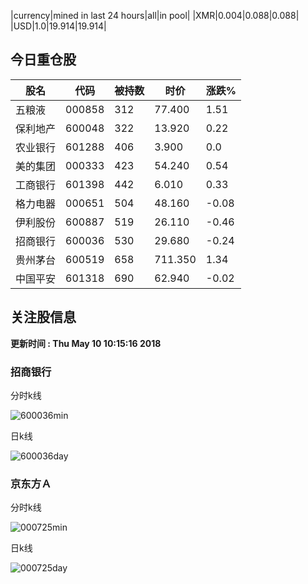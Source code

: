 |currency|mined in last 24 hours|all|in pool|
|XMR|0.004|0.088|0.088|
|USD|1.0|19.914|19.914|

## 今日重仓股 

|股名|代码|被持数|时价|涨跌%|
|---|---|---|---|---|
|五粮液|000858|312|77.400|1.51|
|保利地产|600048|322|13.920|0.22|
|农业银行|601288|406|3.900|0.0|
|美的集团|000333|423|54.240|0.54|
|工商银行|601398|442|6.010|0.33|
|格力电器|000651|504|48.160|-0.08|
|伊利股份|600887|519|26.110|-0.46|
|招商银行|600036|530|29.680|-0.24|
|贵州茅台|600519|658|711.350|1.34|
|中国平安|601318|690|62.940|-0.02|

## 关注股信息
**更新时间 : Thu May 10 10:15:16 2018**
### 招商银行 
分时k线

![600036min](http://image.sinajs.cn/newchart/min/n/sh600036.gif)

日k线

![600036day](http://image.sinajs.cn/newchart/daily/n/sh600036.gif)

### 京东方Ａ 
分时k线

![000725min](http://image.sinajs.cn/newchart/min/n/sz000725.gif)

日k线

![000725day](http://image.sinajs.cn/newchart/daily/n/sz000725.gif)
